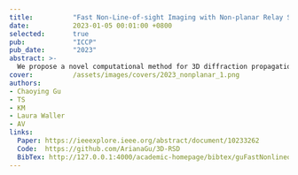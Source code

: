 ```yaml
---
title:          "Fast Non-Line-of-sight Imaging with Non-planar Relay Surfaces"
date:           2023-01-05 00:01:00 +0800
selected:       true
pub:            "ICCP"
pub_date:       "2023"
abstract: >-
  We propose a novel computational method for 3D diffraction propagation on arbitrary non-planar surfaces, achieving significantly better complexity than state-of-the-art algorithms while maintaining quality, validated on experimental data.
cover:          /assets/images/covers/2023_nonplanar_1.png
authors:
- Chaoying Gu
- TS
- KM
- Laura Waller
- AV
links:
  Paper: https://ieeexplore.ieee.org/abstract/document/10233262
  Code:  https://github.com/ArianaGu/3D-RSD
  BibTex: http://127.0.0.1:4000/academic-homepage/bibtex/guFastNonlineofsightImaging2023/
---
```

